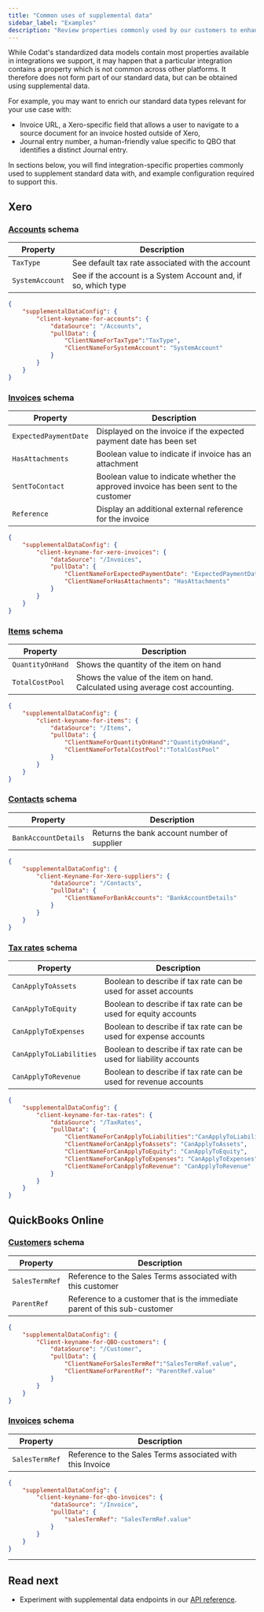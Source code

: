 ```yaml
---
title: "Common uses of supplemental data"
sidebar_label: "Examples"
description: "Review properties commonly used by our customers to enhance data required for their use cases"
---
```


While Codat's standardized data models contain most properties available in integrations we support, it may happen that a particular integration contains a property which is not common across other platforms. It therefore does not form part of our standard data, but can be obtained using supplemental data. 

For example, you may want to enrich our standard data types relevant for your use case with:

- Invoice URL, a Xero-specific field that allows a user to navigate to a source document for an invoice hosted outside of Xero,
- Journal entry number, a human-friendly value specific to QBO that identifies a distinct Journal entry.

In sections below, you will find integration-specific properties commonly used to supplement standard data with, and example configuration required to support this. 

## Xero

### [Accounts](https://developer.xero.com/documentation/api/accounting/accounts) schema

| Property        | Description                                                    |
|-----------------|----------------------------------------------------------------|
| `TaxType`       | See default tax rate associated with the account               |
| `SystemAccount` | See if the account is a System Account and, if so, which type  |

```json title = "Example configuration"
{
    "supplementalDataConfig": {
        "client-keyname-for-accounts": {
            "dataSource": "/Accounts",
            "pullData": {
                "ClientNameForTaxType":"TaxType",
                "ClientNameForSystemAccount": "SystemAccount"
            }
        }
    }
}
```

### [Invoices](https://developer.xero.com/documentation/api/accounting/invoices) schema

| Property              | Description                                                                            |
|-----------------------|----------------------------------------------------------------------------------------|
| `ExpectedPaymentDate` | Displayed on the invoice if the expected   payment date has been set                   |
| `HasAttachments`      | Boolean value to indicate if invoice has an attachment                                 |
| `SentToContact`       | Boolean value to indicate whether the approved invoice has been sent to   the customer |
| `Reference`           | Display an additional external reference for   the invoice                             |

```json title = "Example configuration"
{
    "supplementalDataConfig": {
        "client-keyname-for-xero-invoices": {
            "dataSource": "/Invoices",
            "pullData": {
                "ClientNameForExpectedPaymentDate": "ExpectedPaymentDate",
                "ClientNameForHasAttachments": "HasAttachments"
            }
        }
    }
}
```

### [Items](https://developer.xero.com/documentation/api/accounting/items) schema

| Property              | Description                                                                      |
|-----------------------|----------------------------------------------------------------------------------|
| `QuantityOnHand`      | Shows the quantity of the item on hand                                           |
| `TotalCostPool`       | Shows the value of the item on hand. Calculated using average cost   accounting. |

```json title = "Example configuration"
{
    "supplementalDataConfig": {
        "client-keyname-for-items": {
            "dataSource": "/Items",
            "pullData": {
                "ClientNameForQuantityOnHand":"QuantityOnHand",
                "ClientNameForTotalCostPool":"TotalCostPool"
            }
        }
    }
}
```

### [Contacts](https://developer.xero.com/documentation/api/accounting/contacts) schema

| Property             | Description                                                                      |
|----------------------|----------------------------------------------------------------------------------|
| `BankAccountDetails` | Returns the bank account number of supplier                                      |

```json title = "Example configuration"
{
    "supplementalDataConfig": {
        "client-Keyname-For-Xero-suppliers": {
            "dataSource": "/Contacts",
            "pullData": {
                "ClientNameForBankAccounts": "BankAccountDetails"
            }
        }
    }
}
```

### [Tax rates](https://developer.xero.com/documentation/api/accounting/taxrates) schema

| Property                | Description                                                        |
|-------------------------|--------------------------------------------------------------------|
| `CanApplyToAssets`      | Boolean to describe if tax rate can be used   for asset accounts   |
| `CanApplyToEquity`      | Boolean to describe if tax rate can be used for equity   accounts  |
| `CanApplyToExpenses`    | Boolean to describe if tax rate can be used for expense accounts   |
| `CanApplyToLiabilities` | Boolean to describe if tax rate can be used for liability accounts |
| `CanApplyToRevenue`     | Boolean to describe if tax rate can be used for revenue accounts   |

```json title = "Example configuration"
{
    "supplementalDataConfig": {
        "client-keyname-for-tax-rates": {
            "dataSource": "/TaxRates",
            "pullData": {
                "ClientNameForCanApplyToLiabilities":"CanApplyToLiabilities",
                "ClientNameForCanApplyToAssets": "CanApplyToAssets",
                "ClientNameForCanApplyToEquity": "CanApplyToEquity",
                "ClientNameForCanApplyToExpenses": "CanApplyToExpenses",
                "ClientNameForCanApplyToRevenue": "CanApplyToRevenue"
            }
        }
    }
}
```

## QuickBooks Online

### [Customers](https://developer.intuit.com/app/developer/qbo/docs/api/accounting/all-entities/customer) schema

| Property        | Description                                                    |
|-----------------|----------------------------------------------------------------|
| `SalesTermRef`       | Reference to the Sales Terms associated with this customer               |
| `ParentRef` | Reference to a customer that is the immediate parent of this sub-customer |

```json title = "Example configuration"
{
    "supplementalDataConfig": {
        "Client-keyname-for-QBO-customers": {
            "dataSource": "/Customer",
            "pullData": {
                "ClientNameForSalesTermRef":"SalesTermRef.value",
                "ClientNameForParentRef": "ParentRef.value"
            }
        }
    }
}
```

### [Invoices](https://developer.intuit.com/app/developer/qbo/docs/api/accounting/all-entities/invoice) schema

| Property        | Description                                                    |
|-----------------|----------------------------------------------------------------|
| `SalesTermRef`       | Reference to the Sales Terms associated with this Invoice               |

```json title = "Example configuration"
{
    "supplementalDataConfig": {
        "client-keyname-for-qbo-invoices": {
            "dataSource": "/Invoice",
            "pullData": {
                "salesTermRef": "SalesTermRef.value"
            }
        }
    }
}
```
---
## Read next

- Experiment with supplemental data endpoints in our [API reference](https://docs.codat.io/codat-api#/operations/configure-supplemental-data).